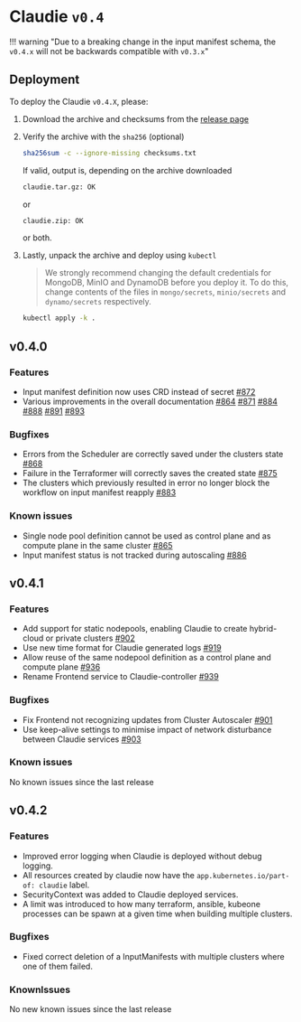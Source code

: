 # Claudie `v0.4`

!!! warning "Due to a breaking change in the input manifest schema, the `v0.4.x` will not be backwards compatible with `v0.3.x`"

## Deployment

To deploy the Claudie `v0.4.X`, please:

1. Download the archive and checksums from the [release page](https://github.com/berops/claudie/releases)

2. Verify the archive with the `sha256` (optional)

    ```sh
    sha256sum -c --ignore-missing checksums.txt
    ```

    If valid, output is, depending on the archive downloaded

    ```sh
    claudie.tar.gz: OK
    ```

    or

    ```sh
    claudie.zip: OK
    ```

    or both.

3. Lastly, unpack the archive and deploy using `kubectl`

    > We strongly recommend changing the default credentials for MongoDB, MinIO and DynamoDB before you deploy it. To do this, change contents of the files in `mongo/secrets`, `minio/secrets` and `dynamo/secrets` respectively.

    ```sh
    kubectl apply -k .
    ```

## v0.4.0

### Features

- Input manifest definition now uses CRD instead of secret [#872](https://github.com/berops/claudie/pull/872)
- Various improvements in the overall documentation [#864](https://github.com/berops/claudie/pull/864) [#871](https://github.com/berops/claudie/pull/871) [#884](https://github.com/berops/claudie/pull/884) [#888](https://github.com/berops/claudie/pull/888)  [#891](https://github.com/berops/claudie/pull/891) [#893](https://github.com/berops/claudie/pull/893)

### Bugfixes

- Errors from the Scheduler are correctly saved under the clusters state [#868](https://github.com/berops/claudie/pull/868)
- Failure in the Terraformer will correctly saves the created state [#875](https://github.com/berops/claudie/pull/875)
- The clusters which previously resulted in error no longer block the workflow on input manifest reapply [#883](https://github.com/berops/claudie/pull/883)

### Known issues

- Single node pool definition cannot be used as control plane and as compute plane in the same cluster [#865](https://github.com/berops/claudie/issues/865)
- Input manifest status is not tracked during autoscaling [#886](https://github.com/berops/claudie/issues/886)

## v0.4.1

### Features

- Add support for static nodepools, enabling Claudie to create hybrid-cloud or private clusters [#902](https://github.com/berops/claudie/pull/902)
- Use new time format for Claudie generated logs [#919](https://github.com/berops/claudie/pull/919)
- Allow reuse of the same nodepool definition as a control plane and compute plane [#936](https://github.com/berops/claudie/pull/936)
- Rename Frontend service to Claudie-controller [#939](https://github.com/berops/claudie/pull/939)

### Bugfixes

- Fix Frontend not recognizing updates from Cluster Autoscaler [#901](https://github.com/berops/claudie/pull/901)
- Use keep-alive settings to minimise impact of network disturbance between Claudie services [#903](https://github.com/berops/claudie/pull/903)

### Known issues

No known issues since the last release


## v0.4.2

### Features

- Improved error logging when Claudie is deployed without debug logging.
- All resources created by claudie now have the `app.kubernetes.io/part-of: claudie` label.
- SecurityContext was added to Claudie deployed services.
- A limit was introduced to how many terraform, ansible, kubeone processes can be spawn at a given time when building multiple clusters.

### Bugfixes

- Fixed correct deletion of a InputManifests with multiple clusters where one of them failed.

### KnownIssues

No new known issues since the last release
